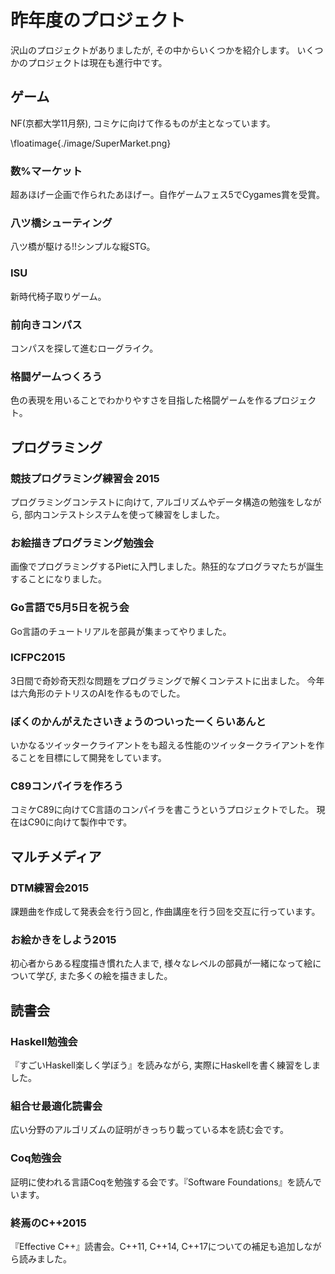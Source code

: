 # 昨年度のプロジェクト
沢山のプロジェクトがありましたが, その中からいくつかを紹介します。
いくつかのプロジェクトは現在も進行中です。

## ゲーム

NF(京都大学11月祭), コミケに向けて作るものが主となっています。

\floatimage{./image/SuperMarket.png}

### 数%マーケット
超あほげー企画で作られたあほげー。自作ゲームフェス5でCygames賞を受賞。

### 八ツ橋シューティング
八ツ橋が駆ける!!シンプルな縦STG。

### ISU
新時代椅子取りゲーム。

### 前向きコンパス
コンパスを探して進むローグライク。

### 格闘ゲームつくろう
色の表現を用いることでわかりやすさを目指した格闘ゲームを作るプロジェクト。

## プログラミング

### 競技プログラミング練習会 2015
プログラミングコンテストに向けて, アルゴリズムやデータ構造の勉強をしながら, 部内コンテストシステムを使って練習をしました。

### お絵描きプログラミング勉強会
画像でプログラミングするPietに入門しました。熱狂的なプログラマたちが誕生することになりました。

### Go言語で5月5日を祝う会
Go言語のチュートリアルを部員が集まってやりました。

### ICFPC2015
3日間で奇妙奇天烈な問題をプログラミングで解くコンテストに出ました。
今年は六角形のテトリスのAIを作るものでした。

### ぼくのかんがえたさいきょうのついったーくらいあんと
いかなるツイッタークライアントをも超える性能のツイッタークライアントを作ることを目標にして開発をしています。

### C89コンパイラを作ろう
コミケC89に向けてC言語のコンパイラを書こうというプロジェクトでした。
現在はC90に向けて製作中です。

## マルチメディア
### DTM練習会2015
課題曲を作成して発表会を行う回と, 作曲講座を行う回を交互に行っています。

### お絵かきをしよう2015
初心者からある程度描き慣れた人まで, 様々なレベルの部員が一緒になって絵について学び, また多くの絵を描きました。

## 読書会

### Haskell勉強会
『すごいHaskell楽しく学ぼう』を読みながら, 実際にHaskellを書く練習をしました。

### 組合せ最適化読書会
広い分野のアルゴリズムの証明がきっちり載っている本を読む会です。

### Coq勉強会
証明に使われる言語Coqを勉強する会です。『Software Foundations』を読んでいます。

### 終焉のC++2015
『Effective C++』読書会。C++11, C++14, C++17についての補足も追加しながら読みました。

